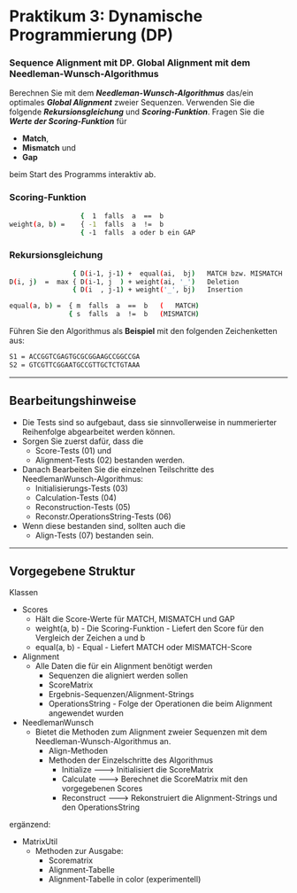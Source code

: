 

# Praktikum 3: Dynamische Programmierung (DP)

### Sequence Alignment mit DP. Global Alignment mit dem Needleman-Wunsch-Algorithmus

Berechnen Sie mit dem ***Needleman-Wunsch-Algorithmus*** das/ein optimales ***Global Alignment*** zweier Sequenzen.
Verwenden Sie die folgende ***Rekursionsgleichung*** und ***Scoring-Funktion***.
Fragen Sie die ***Werte der Scoring-Funktion*** für
* **Match**,
* **Mismatch** und
* **Gap**

beim Start des Programms interaktiv ab.

### Scoring-Funktion
```sh
                  {  1  falls  a  ==  b
weight(a, b) =    { -1  falls  a  !=  b
                  { -1  falls  a oder b ein GAP
```

### Rekursionsgleichung
```sh
                { D(i-1, j-1) +  equal(ai,  bj)   MATCH bzw. MISMATCH
D(i, j)  =  max { D(i-1, j  ) + weight(ai, '_')   Deletion
                { D(i  , j-1) + weight('_', bj)   Insertion
```

```sh
equal(a, b) =  { m  falls  a  ==  b   (   MATCH)
               { s  falls  a  !=  b   (MISMATCH)
```

Führen Sie den Algorithmus als **Beispiel** mit den folgenden Zeichenketten aus:

```sh
S1 = ACCGGTCGAGTGCGCGGAAGCCGGCCGA
S2 = GTCGTTCGGAATGCCGTTGCTCTGTAAA
```

---

## Bearbeitungshinweise

* Die Tests sind so aufgebaut, dass sie sinnvollerweise in nummerierter Reihenfolge abgearbeitet werden können.
* Sorgen Sie zuerst dafür, dass die
  * Score-Tests                     (01) und
  * Alignment-Tests                 (02) bestanden werden.
* Danach Bearbeiten Sie die einzelnen Teilschritte des NeedlemanWunsch-Algorithmus:
  * Initialisierungs-Tests          (03)
  * Calculation-Tests               (04)
  * Reconstruction-Tests            (05)
  * Reconstr.OperationsString-Tests (06)
* Wenn diese bestanden sind, sollten auch die
  * Align-Tests                     (07) bestanden sein.

---

## Vorgegebene Struktur

Klassen
* Scores
  * Hält die Score-Werte für MATCH, MISMATCH und GAP
  * weight(a, b) - Die Scoring-Funktion - Liefert den Score für den Vergleich der Zeichen a und b
  * equal(a, b)  - Equal - Liefert MATCH oder MISMATCH-Score
* Alignment
  * Alle Daten die für ein Alignment benötigt werden
    * Sequenzen die aligniert werden sollen
    * ScoreMatrix
    * Ergebnis-Sequenzen/Alignment-Strings
    * OperationsString - Folge der Operationen die beim Alignment angewendet wurden
* NeedlemanWunsch
  * Bietet die Methoden zum Alignment zweier Sequenzen mit dem Needleman-Wunsch-Algorithmus an.
    * Align-Methoden
    * Methoden der Einzelschritte des Algorithmus
      * Initialize  ---> Initialisiert die ScoreMatrix
      * Calculate   ---> Berechnet die ScoreMatrix mit den vorgegebenen Scores
      * Reconstruct ---> Rekonstruiert die Alignment-Strings und den OperationsString

ergänzend:
* MatrixUtil
  * Methoden zur Ausgabe:
    * Scorematrix
    * Alignment-Tabelle
    * Alignment-Tabelle in color (experimentell)

